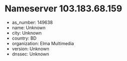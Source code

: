 # Nameserver 103.183.68.159

* as_number: 149638
* name: Unknown
* city: Unknown
* country: BD
* organization: Elma Multimedia
* version: Unknown
* dnssec: Unknown
